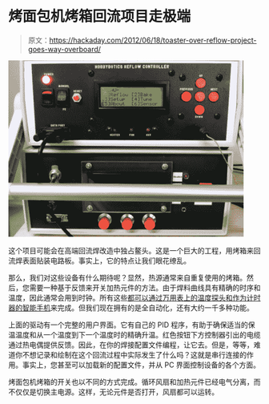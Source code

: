 # 烤面包机烤箱回流项目走极端

> 原文：<https://hackaday.com/2012/06/18/toaster-over-reflow-project-goes-way-overboard/>

![](img/8c88f1d0ab90c71407e06cba7cb19fbf.png "reflow-controller-isnt-messing-around")

这个项目可能会在高端回流焊改造中独占鳌头。这是一个巨大的工程，用烤箱来回流焊表面贴装电路板。事实上，它的特点让我们眼花缭乱。

那么，我们对这些设备有什么期待呢？显然，热源通常来自重复使用的烤箱。然后，您需要一种基于反馈来开关加热元件的方法。由于焊料曲线具有精确的时序和温度，因此通常会用到时钟。所有这些[都可以通过万用表上的温度探头和作为计时器的智能手机](http://hackaday.com/2012/03/13/fine-pitch-smd-soldering-with-minimal-tools/)来完成。但我们现在拥有的是全自动化，还有大约一千多种功能。

上面的驱动有一个完整的用户界面。它有自己的 PID 程序，有助于确保适当的保温温度和从一个温度到下一个温度时的精确升温。红色按钮下方控制器引出的电缆通过热电偶提供反馈。因此，在你的焊接配置文件编程，让它去。但是，等等，难道你不想记录和绘制在这个回流过程中实际发生了什么吗？这就是串行连接的作用。事实上，您甚至可以加载新的配置文件，并从 PC 界面控制设备的各个方面。

烤面包机烤箱的开关也以不同的方式完成。循环风扇和加热元件已经电气分离，而不仅仅是切换主电源。这样，无论元件是否打开，风扇都可以运转。
